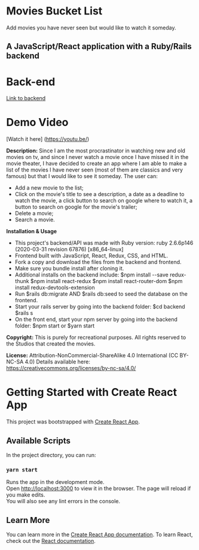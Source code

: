 # Movies Bucket List
Add movies you have never seen but would like to watch it someday.

## A JavaScript/React application with a Ruby/Rails backend

# Back-end
[Link to backend](https://github.com/eagrundy/movies-bucket-list-backend)

# Demo Video

[Watch it here] (https://youtu.be/)

**Description:**
Since I am the most procrastinator in watching new and old movies on tv, and since I never watch a movie once I have missed it in the movie theater, I have decided to create an app where I am able to make a list of the movies I have never seen (most of them are classics and very famous) but that I would like to see it someday. The user can:
-  Add a new movie to the list;
- Click on the movie's title to see a description, a date as a deadline to watch the movie, a click button to search on google where to watch it, a button to search on google for the movie's trailer;
- Delete a movie;
- Search a movie.

**Installation & Usage**
* This project's backend/API was made with Ruby version: ruby 2.6.6p146 (2020-03-31 revision 67876) [x86_64-linux]
* Frontend built with JavaScript, React, Redux, CSS, and HTML.
* Fork a copy and download the files from the backend and frontend.
* Make sure you bundle install after cloning it.
* Additional installs on the backend include:
    $npm install --save redux-thunk
    $npm install react-redux
    $npm install react-router-dom
    $npm install redux-devtools-extension
* Run $rails db:migrate AND $rails db:seed to seed the database on the frontend.
* Start your rails server by going into the backend folder: 
    $cd backend
    $rails s 
* On the front end, start your npm server by going into the backend folder:
    $npm start or $yarn start

**Copyright:**
This is purely for recreational purposes. All rights reserved to the Studios that created the movies.

**License:**
Attribution-NonCommercial-ShareAlike 4.0 International (CC BY-NC-SA 4.0)
Details available here: https://creativecommons.org/licenses/by-nc-sa/4.0/

# Getting Started with Create React App
This project was bootstrapped with [Create React App](https://github.com/facebook/create-react-app).
## Available Scripts
In the project directory, you can run:
### `yarn start`
Runs the app in the development mode.\
Open [http://localhost:3000](http://localhost:3000) to view it in the browser.
The page will reload if you make edits.\
You will also see any lint errors in the console.
## Learn More
You can learn more in the [Create React App documentation](https://facebook.github.io/create-react-app/docs/getting-started).
To learn React, check out the [React documentation](https://reactjs.org/).
